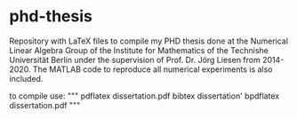 # phd-thesis
Repository with LaTeX files to compile my PHD thesis done at the Numerical Linear Algebra Group of the Institute for 
Mathematics of the Technishe Universität Berlin under the supervision of Prof. Dr. Jörg Liesen from 2014-2020. 
The MATLAB code to reproduce all numerical experiments is also included.

to compile use:
"""
pdflatex dissertation.pdf
bibtex dissertation'
bpdflatex dissertation.pdf
"""
